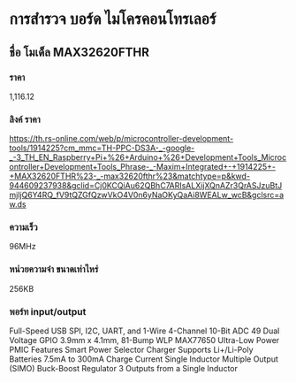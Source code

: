 # การสำรวจ บอร์ด ไมโครคอนโทรเลอร์
## ชื่อ โมเด็ล MAX32620FTHR
### ราคา 
1,116.12
### ลิงค์ ราคา
https://th.rs-online.com/web/p/microcontroller-development-tools/1914225?cm_mmc=TH-PPC-DS3A-_-google-_-3_TH_EN_Raspberry+Pi+%26+Arduino+%26+Development+Tools_Microcontroller+Development+Tools_Phrase-_-Maxim+Integrated+-+1914225+-+MAX32620FTHR%23-_-max32620fthr%23&matchtype=p&kwd-944609237938&gclid=Cj0KCQiAu62QBhC7ARIsALXijXQnAZr3QrASJzuBtJmjljQ6Y4RQ_fV9tQZGfQzwVkO4V0n6yNaOKyQaAi8WEALw_wcB&gclsrc=aw.ds
### ความเร็ว 
96MHz
### หน่วยความจำ ขนาดเท่าไหร่ 
256KB
### พอร์ท input/output 
Full-Speed USB
SPI, I2C, UART, and 1-Wire
4-Channel 10-Bit ADC
49 Dual Voltage GPIO
3.9mm x 4.1mm, 81-Bump WLP
MAX77650 Ultra-Low Power PMIC Features
Smart Power Selector Charger
Supports Li+/Li-Poly Batteries
7.5mA to 300mA Charge Current
Single Inductor Multiple Output (SIMO) Buck-Boost Regulator
3 Outputs from a Single Inductor
